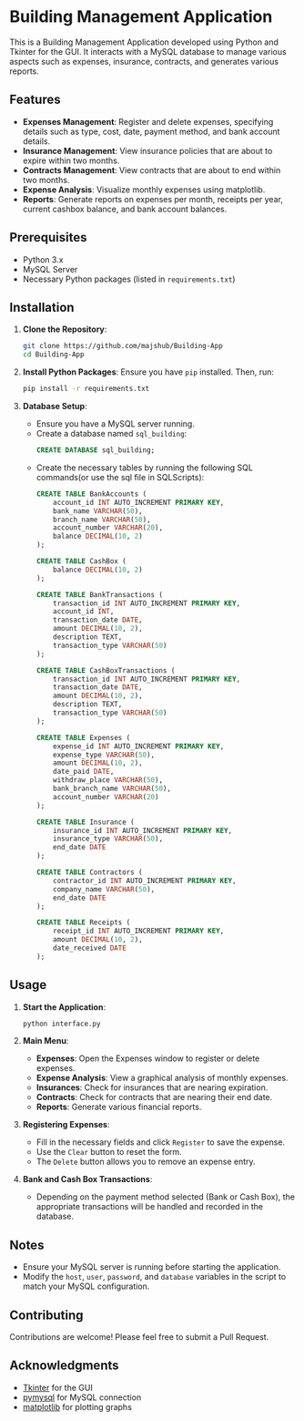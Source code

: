 # Building Management Application

This is a Building Management Application developed using Python and Tkinter for the GUI. It interacts with a MySQL database to manage various aspects such as expenses, insurance, contracts, and generates various reports.

## Features

- **Expenses Management**: Register and delete expenses, specifying details such as type, cost, date, payment method, and bank account details.
- **Insurance Management**: View insurance policies that are about to expire within two months.
- **Contracts Management**: View contracts that are about to end within two months.
- **Expense Analysis**: Visualize monthly expenses using matplotlib.
- **Reports**: Generate reports on expenses per month, receipts per year, current cashbox balance, and bank account balances.

## Prerequisites

- Python 3.x
- MySQL Server
- Necessary Python packages (listed in `requirements.txt`)

## Installation

1. **Clone the Repository**:
    ```bash
    git clone https://github.com/majshub/Building-App
    cd Building-App
    ```

2. **Install Python Packages**:
    Ensure you have `pip` installed. Then, run:
    ```bash
    pip install -r requirements.txt
    ```

3. **Database Setup**:
    - Ensure you have a MySQL server running.
    - Create a database named `sql_building`:
      ```sql
      CREATE DATABASE sql_building;
      ```
    - Create the necessary tables by running the following SQL commands(or use the sql file in SQLScripts):
      ```sql
      CREATE TABLE BankAccounts (
          account_id INT AUTO_INCREMENT PRIMARY KEY,
          bank_name VARCHAR(50),
          branch_name VARCHAR(50),
          account_number VARCHAR(20),
          balance DECIMAL(10, 2)
      );

      CREATE TABLE CashBox (
          balance DECIMAL(10, 2)
      );

      CREATE TABLE BankTransactions (
          transaction_id INT AUTO_INCREMENT PRIMARY KEY,
          account_id INT,
          transaction_date DATE,
          amount DECIMAL(10, 2),
          description TEXT,
          transaction_type VARCHAR(50)
      );

      CREATE TABLE CashBoxTransactions (
          transaction_id INT AUTO_INCREMENT PRIMARY KEY,
          transaction_date DATE,
          amount DECIMAL(10, 2),
          description TEXT,
          transaction_type VARCHAR(50)
      );

      CREATE TABLE Expenses (
          expense_id INT AUTO_INCREMENT PRIMARY KEY,
          expense_type VARCHAR(50),
          amount DECIMAL(10, 2),
          date_paid DATE,
          withdraw_place VARCHAR(50),
          bank_branch_name VARCHAR(50),
          account_number VARCHAR(20)
      );

      CREATE TABLE Insurance (
          insurance_id INT AUTO_INCREMENT PRIMARY KEY,
          insurance_type VARCHAR(50),
          end_date DATE
      );

      CREATE TABLE Contractors (
          contractor_id INT AUTO_INCREMENT PRIMARY KEY,
          company_name VARCHAR(50),
          end_date DATE
      );

      CREATE TABLE Receipts (
          receipt_id INT AUTO_INCREMENT PRIMARY KEY,
          amount DECIMAL(10, 2),
          date_received DATE
      );
      ```

## Usage

1. **Start the Application**:
    ```bash
    python interface.py
    ```

2. **Main Menu**:
    - **Expenses**: Open the Expenses window to register or delete expenses.
    - **Expense Analysis**: View a graphical analysis of monthly expenses.
    - **Insurances**: Check for insurances that are nearing expiration.
    - **Contracts**: Check for contracts that are nearing their end date.
    - **Reports**: Generate various financial reports.

3. **Registering Expenses**:
    - Fill in the necessary fields and click `Register` to save the expense.
    - Use the `Clear` button to reset the form.
    - The `Delete` button allows you to remove an expense entry.

4. **Bank and Cash Box Transactions**:
    - Depending on the payment method selected (Bank or Cash Box), the appropriate transactions will be handled and recorded in the database.

## Notes

- Ensure your MySQL server is running before starting the application.
- Modify the `host`, `user`, `password`, and `database` variables in the script to match your MySQL configuration.

## Contributing

Contributions are welcome! Please feel free to submit a Pull Request.

## Acknowledgments

- [Tkinter](https://docs.python.org/3/library/tkinter.html) for the GUI
- [pymysql](https://pypi.org/project/PyMySQL/) for MySQL connection
- [matplotlib](https://matplotlib.org/) for plotting graphs
